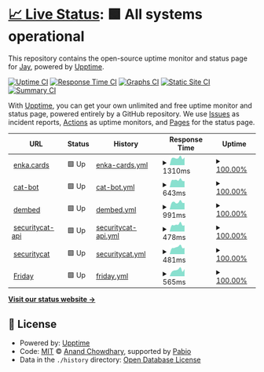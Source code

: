 # [📈 Live Status](https://status.jayxtq.xyz): <!--live status--> **🟩 All systems operational**

This repository contains the open-source uptime monitor and status page for [Jay](https://jxtq.moe), powered by [Upptime](https://github.com/upptime/upptime).

[![Uptime CI](https://github.com/JayXTQ/uptime/workflows/Uptime%20CI/badge.svg)](https://github.com/JayXTQ/uptime/actions?query=workflow%3A%22Uptime+CI%22)
[![Response Time CI](https://github.com/JayXTQ/uptime/workflows/Response%20Time%20CI/badge.svg)](https://github.com/JayXTQ/uptime/actions?query=workflow%3A%22Response+Time+CI%22)
[![Graphs CI](https://github.com/JayXTQ/uptime/workflows/Graphs%20CI/badge.svg)](https://github.com/JayXTQ/uptime/actions?query=workflow%3A%22Graphs+CI%22)
[![Static Site CI](https://github.com/JayXTQ/uptime/workflows/Static%20Site%20CI/badge.svg)](https://github.com/JayXTQ/uptime/actions?query=workflow%3A%22Static+Site+CI%22)
[![Summary CI](https://github.com/JayXTQ/uptime/workflows/Summary%20CI/badge.svg)](https://github.com/JayXTQ/uptime/actions?query=workflow%3A%22Summary+CI%22)

With [Upptime](https://upptime.js.org), you can get your own unlimited and free uptime monitor and status page, powered entirely by a GitHub repository. We use [Issues](https://github.com/JayXTQ/uptime/issues) as incident reports, [Actions](https://github.com/JayXTQ/uptime/actions) as uptime monitors, and [Pages](https://status.jxtq.moe) for the status page.

<!--start: status pages-->
<!-- This summary is generated by Upptime (https://github.com/upptime/upptime) -->
<!-- Do not edit this manually, your changes will be overwritten -->
<!-- prettier-ignore -->
| URL | Status | History | Response Time | Uptime |
| --- | ------ | ------- | ------------- | ------ |
| <img alt="" src="https://icons.duckduckgo.com/ip3/cards.enka.network.ico" height="13"> [enka.cards](https://cards.enka.network) | 🟩 Up | [enka-cards.yml](https://github.com/LumiFae/uptime/commits/HEAD/history/enka-cards.yml) | <details><summary><img alt="Response time graph" src="./graphs/enka-cards/response-time-week.png" height="20"> 1310ms</summary><br><a href="https://status.jxtq.moe/history/enka-cards"><img alt="Response time 1254" src="https://img.shields.io/endpoint?url=https%3A%2F%2Fraw.githubusercontent.com%2FLumiFae%2Fuptime%2FHEAD%2Fapi%2Fenka-cards%2Fresponse-time.json"></a><br><a href="https://status.jxtq.moe/history/enka-cards"><img alt="24-hour response time 1391" src="https://img.shields.io/endpoint?url=https%3A%2F%2Fraw.githubusercontent.com%2FLumiFae%2Fuptime%2FHEAD%2Fapi%2Fenka-cards%2Fresponse-time-day.json"></a><br><a href="https://status.jxtq.moe/history/enka-cards"><img alt="7-day response time 1310" src="https://img.shields.io/endpoint?url=https%3A%2F%2Fraw.githubusercontent.com%2FLumiFae%2Fuptime%2FHEAD%2Fapi%2Fenka-cards%2Fresponse-time-week.json"></a><br><a href="https://status.jxtq.moe/history/enka-cards"><img alt="30-day response time 1216" src="https://img.shields.io/endpoint?url=https%3A%2F%2Fraw.githubusercontent.com%2FLumiFae%2Fuptime%2FHEAD%2Fapi%2Fenka-cards%2Fresponse-time-month.json"></a><br><a href="https://status.jxtq.moe/history/enka-cards"><img alt="1-year response time 1254" src="https://img.shields.io/endpoint?url=https%3A%2F%2Fraw.githubusercontent.com%2FLumiFae%2Fuptime%2FHEAD%2Fapi%2Fenka-cards%2Fresponse-time-year.json"></a></details> | <details><summary><a href="https://status.jxtq.moe/history/enka-cards">100.00%</a></summary><a href="https://status.jxtq.moe/history/enka-cards"><img alt="All-time uptime 99.99%" src="https://img.shields.io/endpoint?url=https%3A%2F%2Fraw.githubusercontent.com%2FLumiFae%2Fuptime%2FHEAD%2Fapi%2Fenka-cards%2Fuptime.json"></a><br><a href="https://status.jxtq.moe/history/enka-cards"><img alt="24-hour uptime 100.00%" src="https://img.shields.io/endpoint?url=https%3A%2F%2Fraw.githubusercontent.com%2FLumiFae%2Fuptime%2FHEAD%2Fapi%2Fenka-cards%2Fuptime-day.json"></a><br><a href="https://status.jxtq.moe/history/enka-cards"><img alt="7-day uptime 100.00%" src="https://img.shields.io/endpoint?url=https%3A%2F%2Fraw.githubusercontent.com%2FLumiFae%2Fuptime%2FHEAD%2Fapi%2Fenka-cards%2Fuptime-week.json"></a><br><a href="https://status.jxtq.moe/history/enka-cards"><img alt="30-day uptime 100.00%" src="https://img.shields.io/endpoint?url=https%3A%2F%2Fraw.githubusercontent.com%2FLumiFae%2Fuptime%2FHEAD%2Fapi%2Fenka-cards%2Fuptime-month.json"></a><br><a href="https://status.jxtq.moe/history/enka-cards"><img alt="1-year uptime 99.99%" src="https://img.shields.io/endpoint?url=https%3A%2F%2Fraw.githubusercontent.com%2FLumiFae%2Fuptime%2FHEAD%2Fapi%2Fenka-cards%2Fuptime-year.json"></a></details>
| <img alt="" src="https://icons.duckduckgo.com/ip3/catbot.jxtq.moe.ico" height="13"> [cat-bot](https://catbot.jxtq.moe) | 🟩 Up | [cat-bot.yml](https://github.com/LumiFae/uptime/commits/HEAD/history/cat-bot.yml) | <details><summary><img alt="Response time graph" src="./graphs/cat-bot/response-time-week.png" height="20"> 643ms</summary><br><a href="https://status.jxtq.moe/history/cat-bot"><img alt="Response time 535" src="https://img.shields.io/endpoint?url=https%3A%2F%2Fraw.githubusercontent.com%2FLumiFae%2Fuptime%2FHEAD%2Fapi%2Fcat-bot%2Fresponse-time.json"></a><br><a href="https://status.jxtq.moe/history/cat-bot"><img alt="24-hour response time 554" src="https://img.shields.io/endpoint?url=https%3A%2F%2Fraw.githubusercontent.com%2FLumiFae%2Fuptime%2FHEAD%2Fapi%2Fcat-bot%2Fresponse-time-day.json"></a><br><a href="https://status.jxtq.moe/history/cat-bot"><img alt="7-day response time 643" src="https://img.shields.io/endpoint?url=https%3A%2F%2Fraw.githubusercontent.com%2FLumiFae%2Fuptime%2FHEAD%2Fapi%2Fcat-bot%2Fresponse-time-week.json"></a><br><a href="https://status.jxtq.moe/history/cat-bot"><img alt="30-day response time 580" src="https://img.shields.io/endpoint?url=https%3A%2F%2Fraw.githubusercontent.com%2FLumiFae%2Fuptime%2FHEAD%2Fapi%2Fcat-bot%2Fresponse-time-month.json"></a><br><a href="https://status.jxtq.moe/history/cat-bot"><img alt="1-year response time 535" src="https://img.shields.io/endpoint?url=https%3A%2F%2Fraw.githubusercontent.com%2FLumiFae%2Fuptime%2FHEAD%2Fapi%2Fcat-bot%2Fresponse-time-year.json"></a></details> | <details><summary><a href="https://status.jxtq.moe/history/cat-bot">100.00%</a></summary><a href="https://status.jxtq.moe/history/cat-bot"><img alt="All-time uptime 99.94%" src="https://img.shields.io/endpoint?url=https%3A%2F%2Fraw.githubusercontent.com%2FLumiFae%2Fuptime%2FHEAD%2Fapi%2Fcat-bot%2Fuptime.json"></a><br><a href="https://status.jxtq.moe/history/cat-bot"><img alt="24-hour uptime 100.00%" src="https://img.shields.io/endpoint?url=https%3A%2F%2Fraw.githubusercontent.com%2FLumiFae%2Fuptime%2FHEAD%2Fapi%2Fcat-bot%2Fuptime-day.json"></a><br><a href="https://status.jxtq.moe/history/cat-bot"><img alt="7-day uptime 100.00%" src="https://img.shields.io/endpoint?url=https%3A%2F%2Fraw.githubusercontent.com%2FLumiFae%2Fuptime%2FHEAD%2Fapi%2Fcat-bot%2Fuptime-week.json"></a><br><a href="https://status.jxtq.moe/history/cat-bot"><img alt="30-day uptime 100.00%" src="https://img.shields.io/endpoint?url=https%3A%2F%2Fraw.githubusercontent.com%2FLumiFae%2Fuptime%2FHEAD%2Fapi%2Fcat-bot%2Fuptime-month.json"></a><br><a href="https://status.jxtq.moe/history/cat-bot"><img alt="1-year uptime 99.94%" src="https://img.shields.io/endpoint?url=https%3A%2F%2Fraw.githubusercontent.com%2FLumiFae%2Fuptime%2FHEAD%2Fapi%2Fcat-bot%2Fuptime-year.json"></a></details>
| <img alt="" src="https://icons.duckduckgo.com/ip3/dembed.page.ico" height="13"> [dembed](https://dembed.page) | 🟩 Up | [dembed.yml](https://github.com/LumiFae/uptime/commits/HEAD/history/dembed.yml) | <details><summary><img alt="Response time graph" src="./graphs/dembed/response-time-week.png" height="20"> 991ms</summary><br><a href="https://status.jxtq.moe/history/dembed"><img alt="Response time 1011" src="https://img.shields.io/endpoint?url=https%3A%2F%2Fraw.githubusercontent.com%2FLumiFae%2Fuptime%2FHEAD%2Fapi%2Fdembed%2Fresponse-time.json"></a><br><a href="https://status.jxtq.moe/history/dembed"><img alt="24-hour response time 899" src="https://img.shields.io/endpoint?url=https%3A%2F%2Fraw.githubusercontent.com%2FLumiFae%2Fuptime%2FHEAD%2Fapi%2Fdembed%2Fresponse-time-day.json"></a><br><a href="https://status.jxtq.moe/history/dembed"><img alt="7-day response time 991" src="https://img.shields.io/endpoint?url=https%3A%2F%2Fraw.githubusercontent.com%2FLumiFae%2Fuptime%2FHEAD%2Fapi%2Fdembed%2Fresponse-time-week.json"></a><br><a href="https://status.jxtq.moe/history/dembed"><img alt="30-day response time 961" src="https://img.shields.io/endpoint?url=https%3A%2F%2Fraw.githubusercontent.com%2FLumiFae%2Fuptime%2FHEAD%2Fapi%2Fdembed%2Fresponse-time-month.json"></a><br><a href="https://status.jxtq.moe/history/dembed"><img alt="1-year response time 1011" src="https://img.shields.io/endpoint?url=https%3A%2F%2Fraw.githubusercontent.com%2FLumiFae%2Fuptime%2FHEAD%2Fapi%2Fdembed%2Fresponse-time-year.json"></a></details> | <details><summary><a href="https://status.jxtq.moe/history/dembed">100.00%</a></summary><a href="https://status.jxtq.moe/history/dembed"><img alt="All-time uptime 99.98%" src="https://img.shields.io/endpoint?url=https%3A%2F%2Fraw.githubusercontent.com%2FLumiFae%2Fuptime%2FHEAD%2Fapi%2Fdembed%2Fuptime.json"></a><br><a href="https://status.jxtq.moe/history/dembed"><img alt="24-hour uptime 100.00%" src="https://img.shields.io/endpoint?url=https%3A%2F%2Fraw.githubusercontent.com%2FLumiFae%2Fuptime%2FHEAD%2Fapi%2Fdembed%2Fuptime-day.json"></a><br><a href="https://status.jxtq.moe/history/dembed"><img alt="7-day uptime 100.00%" src="https://img.shields.io/endpoint?url=https%3A%2F%2Fraw.githubusercontent.com%2FLumiFae%2Fuptime%2FHEAD%2Fapi%2Fdembed%2Fuptime-week.json"></a><br><a href="https://status.jxtq.moe/history/dembed"><img alt="30-day uptime 100.00%" src="https://img.shields.io/endpoint?url=https%3A%2F%2Fraw.githubusercontent.com%2FLumiFae%2Fuptime%2FHEAD%2Fapi%2Fdembed%2Fuptime-month.json"></a><br><a href="https://status.jxtq.moe/history/dembed"><img alt="1-year uptime 99.98%" src="https://img.shields.io/endpoint?url=https%3A%2F%2Fraw.githubusercontent.com%2FLumiFae%2Fuptime%2FHEAD%2Fapi%2Fdembed%2Fuptime-year.json"></a></details>
| <img alt="" src="https://icons.duckduckgo.com/ip3/api.securitycat.app.ico" height="13"> [securitycat-api](https://api.securitycat.app) | 🟩 Up | [securitycat-api.yml](https://github.com/LumiFae/uptime/commits/HEAD/history/securitycat-api.yml) | <details><summary><img alt="Response time graph" src="./graphs/securitycat-api/response-time-week.png" height="20"> 478ms</summary><br><a href="https://status.jxtq.moe/history/securitycat-api"><img alt="Response time 502" src="https://img.shields.io/endpoint?url=https%3A%2F%2Fraw.githubusercontent.com%2FLumiFae%2Fuptime%2FHEAD%2Fapi%2Fsecuritycat-api%2Fresponse-time.json"></a><br><a href="https://status.jxtq.moe/history/securitycat-api"><img alt="24-hour response time 430" src="https://img.shields.io/endpoint?url=https%3A%2F%2Fraw.githubusercontent.com%2FLumiFae%2Fuptime%2FHEAD%2Fapi%2Fsecuritycat-api%2Fresponse-time-day.json"></a><br><a href="https://status.jxtq.moe/history/securitycat-api"><img alt="7-day response time 478" src="https://img.shields.io/endpoint?url=https%3A%2F%2Fraw.githubusercontent.com%2FLumiFae%2Fuptime%2FHEAD%2Fapi%2Fsecuritycat-api%2Fresponse-time-week.json"></a><br><a href="https://status.jxtq.moe/history/securitycat-api"><img alt="30-day response time 483" src="https://img.shields.io/endpoint?url=https%3A%2F%2Fraw.githubusercontent.com%2FLumiFae%2Fuptime%2FHEAD%2Fapi%2Fsecuritycat-api%2Fresponse-time-month.json"></a><br><a href="https://status.jxtq.moe/history/securitycat-api"><img alt="1-year response time 502" src="https://img.shields.io/endpoint?url=https%3A%2F%2Fraw.githubusercontent.com%2FLumiFae%2Fuptime%2FHEAD%2Fapi%2Fsecuritycat-api%2Fresponse-time-year.json"></a></details> | <details><summary><a href="https://status.jxtq.moe/history/securitycat-api">100.00%</a></summary><a href="https://status.jxtq.moe/history/securitycat-api"><img alt="All-time uptime 100.00%" src="https://img.shields.io/endpoint?url=https%3A%2F%2Fraw.githubusercontent.com%2FLumiFae%2Fuptime%2FHEAD%2Fapi%2Fsecuritycat-api%2Fuptime.json"></a><br><a href="https://status.jxtq.moe/history/securitycat-api"><img alt="24-hour uptime 100.00%" src="https://img.shields.io/endpoint?url=https%3A%2F%2Fraw.githubusercontent.com%2FLumiFae%2Fuptime%2FHEAD%2Fapi%2Fsecuritycat-api%2Fuptime-day.json"></a><br><a href="https://status.jxtq.moe/history/securitycat-api"><img alt="7-day uptime 100.00%" src="https://img.shields.io/endpoint?url=https%3A%2F%2Fraw.githubusercontent.com%2FLumiFae%2Fuptime%2FHEAD%2Fapi%2Fsecuritycat-api%2Fuptime-week.json"></a><br><a href="https://status.jxtq.moe/history/securitycat-api"><img alt="30-day uptime 100.00%" src="https://img.shields.io/endpoint?url=https%3A%2F%2Fraw.githubusercontent.com%2FLumiFae%2Fuptime%2FHEAD%2Fapi%2Fsecuritycat-api%2Fuptime-month.json"></a><br><a href="https://status.jxtq.moe/history/securitycat-api"><img alt="1-year uptime 100.00%" src="https://img.shields.io/endpoint?url=https%3A%2F%2Fraw.githubusercontent.com%2FLumiFae%2Fuptime%2FHEAD%2Fapi%2Fsecuritycat-api%2Fuptime-year.json"></a></details>
| <img alt="" src="https://icons.duckduckgo.com/ip3/securitycat.app.ico" height="13"> [securitycat](https://securitycat.app) | 🟩 Up | [securitycat.yml](https://github.com/LumiFae/uptime/commits/HEAD/history/securitycat.yml) | <details><summary><img alt="Response time graph" src="./graphs/securitycat/response-time-week.png" height="20"> 481ms</summary><br><a href="https://status.jxtq.moe/history/securitycat"><img alt="Response time 505" src="https://img.shields.io/endpoint?url=https%3A%2F%2Fraw.githubusercontent.com%2FLumiFae%2Fuptime%2FHEAD%2Fapi%2Fsecuritycat%2Fresponse-time.json"></a><br><a href="https://status.jxtq.moe/history/securitycat"><img alt="24-hour response time 433" src="https://img.shields.io/endpoint?url=https%3A%2F%2Fraw.githubusercontent.com%2FLumiFae%2Fuptime%2FHEAD%2Fapi%2Fsecuritycat%2Fresponse-time-day.json"></a><br><a href="https://status.jxtq.moe/history/securitycat"><img alt="7-day response time 481" src="https://img.shields.io/endpoint?url=https%3A%2F%2Fraw.githubusercontent.com%2FLumiFae%2Fuptime%2FHEAD%2Fapi%2Fsecuritycat%2Fresponse-time-week.json"></a><br><a href="https://status.jxtq.moe/history/securitycat"><img alt="30-day response time 474" src="https://img.shields.io/endpoint?url=https%3A%2F%2Fraw.githubusercontent.com%2FLumiFae%2Fuptime%2FHEAD%2Fapi%2Fsecuritycat%2Fresponse-time-month.json"></a><br><a href="https://status.jxtq.moe/history/securitycat"><img alt="1-year response time 505" src="https://img.shields.io/endpoint?url=https%3A%2F%2Fraw.githubusercontent.com%2FLumiFae%2Fuptime%2FHEAD%2Fapi%2Fsecuritycat%2Fresponse-time-year.json"></a></details> | <details><summary><a href="https://status.jxtq.moe/history/securitycat">100.00%</a></summary><a href="https://status.jxtq.moe/history/securitycat"><img alt="All-time uptime 100.00%" src="https://img.shields.io/endpoint?url=https%3A%2F%2Fraw.githubusercontent.com%2FLumiFae%2Fuptime%2FHEAD%2Fapi%2Fsecuritycat%2Fuptime.json"></a><br><a href="https://status.jxtq.moe/history/securitycat"><img alt="24-hour uptime 100.00%" src="https://img.shields.io/endpoint?url=https%3A%2F%2Fraw.githubusercontent.com%2FLumiFae%2Fuptime%2FHEAD%2Fapi%2Fsecuritycat%2Fuptime-day.json"></a><br><a href="https://status.jxtq.moe/history/securitycat"><img alt="7-day uptime 100.00%" src="https://img.shields.io/endpoint?url=https%3A%2F%2Fraw.githubusercontent.com%2FLumiFae%2Fuptime%2FHEAD%2Fapi%2Fsecuritycat%2Fuptime-week.json"></a><br><a href="https://status.jxtq.moe/history/securitycat"><img alt="30-day uptime 100.00%" src="https://img.shields.io/endpoint?url=https%3A%2F%2Fraw.githubusercontent.com%2FLumiFae%2Fuptime%2FHEAD%2Fapi%2Fsecuritycat%2Fuptime-month.json"></a><br><a href="https://status.jxtq.moe/history/securitycat"><img alt="1-year uptime 100.00%" src="https://img.shields.io/endpoint?url=https%3A%2F%2Fraw.githubusercontent.com%2FLumiFae%2Fuptime%2FHEAD%2Fapi%2Fsecuritycat%2Fuptime-year.json"></a></details>
| <img alt="" src="https://icons.duckduckgo.com/ip3/friday.jxtq.moe.ico" height="13"> [Friday](https://friday.jxtq.moe) | 🟩 Up | [friday.yml](https://github.com/LumiFae/uptime/commits/HEAD/history/friday.yml) | <details><summary><img alt="Response time graph" src="./graphs/friday/response-time-week.png" height="20"> 565ms</summary><br><a href="https://status.jxtq.moe/history/friday"><img alt="Response time 560" src="https://img.shields.io/endpoint?url=https%3A%2F%2Fraw.githubusercontent.com%2FLumiFae%2Fuptime%2FHEAD%2Fapi%2Ffriday%2Fresponse-time.json"></a><br><a href="https://status.jxtq.moe/history/friday"><img alt="24-hour response time 650" src="https://img.shields.io/endpoint?url=https%3A%2F%2Fraw.githubusercontent.com%2FLumiFae%2Fuptime%2FHEAD%2Fapi%2Ffriday%2Fresponse-time-day.json"></a><br><a href="https://status.jxtq.moe/history/friday"><img alt="7-day response time 565" src="https://img.shields.io/endpoint?url=https%3A%2F%2Fraw.githubusercontent.com%2FLumiFae%2Fuptime%2FHEAD%2Fapi%2Ffriday%2Fresponse-time-week.json"></a><br><a href="https://status.jxtq.moe/history/friday"><img alt="30-day response time 539" src="https://img.shields.io/endpoint?url=https%3A%2F%2Fraw.githubusercontent.com%2FLumiFae%2Fuptime%2FHEAD%2Fapi%2Ffriday%2Fresponse-time-month.json"></a><br><a href="https://status.jxtq.moe/history/friday"><img alt="1-year response time 560" src="https://img.shields.io/endpoint?url=https%3A%2F%2Fraw.githubusercontent.com%2FLumiFae%2Fuptime%2FHEAD%2Fapi%2Ffriday%2Fresponse-time-year.json"></a></details> | <details><summary><a href="https://status.jxtq.moe/history/friday">100.00%</a></summary><a href="https://status.jxtq.moe/history/friday"><img alt="All-time uptime 99.96%" src="https://img.shields.io/endpoint?url=https%3A%2F%2Fraw.githubusercontent.com%2FLumiFae%2Fuptime%2FHEAD%2Fapi%2Ffriday%2Fuptime.json"></a><br><a href="https://status.jxtq.moe/history/friday"><img alt="24-hour uptime 100.00%" src="https://img.shields.io/endpoint?url=https%3A%2F%2Fraw.githubusercontent.com%2FLumiFae%2Fuptime%2FHEAD%2Fapi%2Ffriday%2Fuptime-day.json"></a><br><a href="https://status.jxtq.moe/history/friday"><img alt="7-day uptime 100.00%" src="https://img.shields.io/endpoint?url=https%3A%2F%2Fraw.githubusercontent.com%2FLumiFae%2Fuptime%2FHEAD%2Fapi%2Ffriday%2Fuptime-week.json"></a><br><a href="https://status.jxtq.moe/history/friday"><img alt="30-day uptime 100.00%" src="https://img.shields.io/endpoint?url=https%3A%2F%2Fraw.githubusercontent.com%2FLumiFae%2Fuptime%2FHEAD%2Fapi%2Ffriday%2Fuptime-month.json"></a><br><a href="https://status.jxtq.moe/history/friday"><img alt="1-year uptime 99.96%" src="https://img.shields.io/endpoint?url=https%3A%2F%2Fraw.githubusercontent.com%2FLumiFae%2Fuptime%2FHEAD%2Fapi%2Ffriday%2Fuptime-year.json"></a></details>

<!--end: status pages-->

[**Visit our status website →**](https://status.jayxtq.xyz)

## 📄 License

- Powered by: [Upptime](https://github.com/upptime/upptime)
- Code: [MIT](./LICENSE) © [Anand Chowdhary](https://anandchowdhary.com), supported by [Pabio](https://pabio.com)
- Data in the `./history` directory: [Open Database License](https://opendatacommons.org/licenses/odbl/1-0/)
